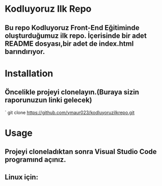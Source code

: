 # Kodluyoruz Ilk Repo
## Bu repo Kodluyoruz Front-End Eğitiminde oluşturduğumuz ilk repo. İçerisinde bir adet README dosyası,bir adet de index.html barındırıyor.

# Installation
## Öncelikle projeyi clonelayın.(Buraya sizin raporunuzun linki gelecek)
` git clone https://github.com/ymaur023/kodluyoruzilkrepo.git

# Usage 
## Projeyi cloneladıktan sonra Visual Studio Code programınd açınız.
## Linux için:
``` cd kodluyoruzılkrepo code .

